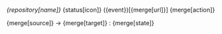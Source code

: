 *{repository[name]}*
{status[icon]} ({event})[{merge[url]}] {merge[action]}

{merge[source]} -> {merge[target]} : {merge[state]}

